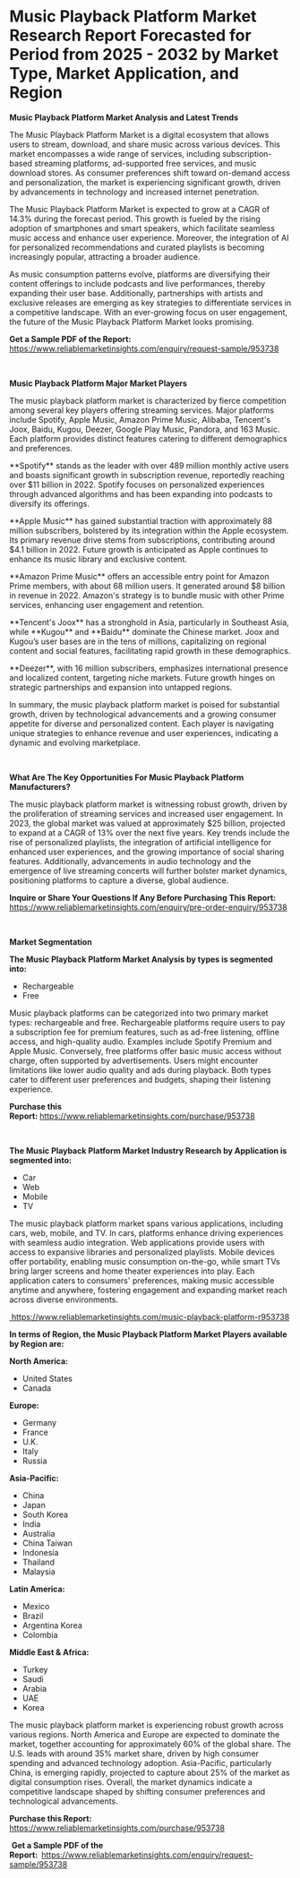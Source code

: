 <p><h1>Music Playback Platform Market Research Report Forecasted for Period from 2025 -  2032 by Market Type, Market Application, and Region</h1></p><p><strong>Music Playback Platform Market Analysis and Latest Trends</strong></p>
<p><p>The Music Playback Platform Market is a digital ecosystem that allows users to stream, download, and share music across various devices. This market encompasses a wide range of services, including subscription-based streaming platforms, ad-supported free services, and music download stores. As consumer preferences shift toward on-demand access and personalization, the market is experiencing significant growth, driven by advancements in technology and increased internet penetration.</p><p>The Music Playback Platform Market is expected to grow at a CAGR of 14.3% during the forecast period. This growth is fueled by the rising adoption of smartphones and smart speakers, which facilitate seamless music access and enhance user experience. Moreover, the integration of AI for personalized recommendations and curated playlists is becoming increasingly popular, attracting a broader audience. </p><p>As music consumption patterns evolve, platforms are diversifying their content offerings to include podcasts and live performances, thereby expanding their user base. Additionally, partnerships with artists and exclusive releases are emerging as key strategies to differentiate services in a competitive landscape. With an ever-growing focus on user engagement, the future of the Music Playback Platform Market looks promising.</p></p>
<p><strong>Get a Sample PDF of the Report:&nbsp;</strong> <a href="https://www.reliablemarketinsights.com/enquiry/request-sample/953738?utm_campaign=3123&utm_medium=2&utm_source=Github&utm_content=ia&utm_term=18042025&utm_id=music-playback-platform">https://www.reliablemarketinsights.com/enquiry/request-sample/953738</a></p>
<p>&nbsp;</p>
<p><strong>Music Playback Platform Major Market Players</strong></p>
<p><p>The music playback platform market is characterized by fierce competition among several key players offering streaming services. Major platforms include Spotify, Apple Music, Amazon Prime Music, Alibaba, Tencent's Joox, Baidu, Kugou, Deezer, Google Play Music, Pandora, and 163 Music. Each platform provides distinct features catering to different demographics and preferences.</p><p>**Spotify** stands as the leader with over 489 million monthly active users and boasts significant growth in subscription revenue, reportedly reaching over $11 billion in 2022. Spotify focuses on personalized experiences through advanced algorithms and has been expanding into podcasts to diversify its offerings.</p><p>**Apple Music** has gained substantial traction with approximately 88 million subscribers, bolstered by its integration within the Apple ecosystem. Its primary revenue drive stems from subscriptions, contributing around $4.1 billion in 2022. Future growth is anticipated as Apple continues to enhance its music library and exclusive content.</p><p>**Amazon Prime Music** offers an accessible entry point for Amazon Prime members, with about 68 million users. It generated around $8 billion in revenue in 2022. Amazon's strategy is to bundle music with other Prime services, enhancing user engagement and retention.</p><p>**Tencent's Joox** has a stronghold in Asia, particularly in Southeast Asia, while **Kugou** and **Baidu** dominate the Chinese market. Joox and Kugou’s user bases are in the tens of millions, capitalizing on regional content and social features, facilitating rapid growth in these demographics.</p><p>**Deezer**, with 16 million subscribers, emphasizes international presence and localized content, targeting niche markets. Future growth hinges on strategic partnerships and expansion into untapped regions.</p><p>In summary, the music playback platform market is poised for substantial growth, driven by technological advancements and a growing consumer appetite for diverse and personalized content. Each player is navigating unique strategies to enhance revenue and user experiences, indicating a dynamic and evolving marketplace.</p></p>
<p>&nbsp;</p>
<p><strong>What Are The Key Opportunities For Music Playback Platform Manufacturers?</strong></p>
<p><p>The music playback platform market is witnessing robust growth, driven by the proliferation of streaming services and increased user engagement. In 2023, the global market was valued at approximately $25 billion, projected to expand at a CAGR of 13% over the next five years. Key trends include the rise of personalized playlists, the integration of artificial intelligence for enhanced user experiences, and the growing importance of social sharing features. Additionally, advancements in audio technology and the emergence of live streaming concerts will further bolster market dynamics, positioning platforms to capture a diverse, global audience.</p></p>
<p><strong>Inquire or Share Your Questions If Any Before Purchasing This Report:</strong> <a href="https://www.reliablemarketinsights.com/enquiry/pre-order-enquiry/953738?utm_campaign=3123&utm_medium=2&utm_source=Github&utm_content=ia&utm_term=18042025&utm_id=music-playback-platform">https://www.reliablemarketinsights.com/enquiry/pre-order-enquiry/953738</a></p>
<p>&nbsp;</p>
<p><strong>Market Segmentation</strong></p>
<p><strong>The Music Playback Platform Market Analysis by types is segmented into:</strong></p>
<p><ul><li>Rechargeable</li><li>Free</li></ul></p>
<p><p>Music playback platforms can be categorized into two primary market types: rechargeable and free. Rechargeable platforms require users to pay a subscription fee for premium features, such as ad-free listening, offline access, and high-quality audio. Examples include Spotify Premium and Apple Music. Conversely, free platforms offer basic music access without charge, often supported by advertisements. Users might encounter limitations like lower audio quality and ads during playback. Both types cater to different user preferences and budgets, shaping their listening experience.</p></p>
<p><strong>Purchase this Report:&nbsp;</strong><a href="https://www.reliablemarketinsights.com/purchase/953738?utm_campaign=3123&utm_medium=2&utm_source=Github&utm_content=ia&utm_term=18042025&utm_id=music-playback-platform">https://www.reliablemarketinsights.com/purchase/953738</a></p>
<p>&nbsp;</p>
<p><strong>The Music Playback Platform Market Industry Research by Application is segmented into:</strong></p>
<p><ul><li>Car</li><li>Web</li><li>Mobile</li><li>TV</li></ul></p>
<p><p>The music playback platform market spans various applications, including cars, web, mobile, and TV. In cars, platforms enhance driving experiences with seamless audio integration. Web applications provide users with access to expansive libraries and personalized playlists. Mobile devices offer portability, enabling music consumption on-the-go, while smart TVs bring larger screens and home theater experiences into play. Each application caters to consumers' preferences, making music accessible anytime and anywhere, fostering engagement and expanding market reach across diverse environments.</p></p>
<p><a href="https://www.reliablemarketinsights.com/music-playback-platform-r953738?utm_campaign=3123&utm_medium=2&utm_source=Github&utm_content=ia&utm_term=18042025&utm_id=music-playback-platform">&nbsp;https://www.reliablemarketinsights.com/music-playback-platform-r953738</a></p>
<p><strong>In terms of Region, the Music Playback Platform Market Players available by Region are:</strong></p>
<p>
    <p> <strong> North America: </strong>
        <ul>
            <li>United States</li>
            <li>Canada</li>
        </ul>
        </p> 
    <p> <strong> Europe: </strong>
        <ul>
            <li>Germany</li>
            <li>France</li>
            <li>U.K.</li>
            <li>Italy</li>
            <li>Russia</li>
        </ul>
        </p> 
    <p> <strong> Asia-Pacific: </strong>
        <ul>
            <li>China</li>
            <li>Japan</li>
            <li>South Korea</li>
            <li>India</li>
            <li>Australia</li>
            <li>China Taiwan</li>
            <li>Indonesia</li>
            <li>Thailand</li>
            <li>Malaysia</li>
        </ul>
        </p> 
    <p> <strong> Latin America: </strong>
        <ul>
            <li>Mexico</li>
            <li>Brazil</li>
            <li>Argentina Korea</li>
            <li>Colombia</li>
        </ul>
        </p> 
    <p> <strong> Middle East & Africa: </strong>
        <ul>
            <li>Turkey</li>
            <li>Saudi</li>
            <li>Arabia</li>
            <li>UAE</li>
            <li>Korea</li>
        </ul>
    </p>
    </p>
<p><p>The music playback platform market is experiencing robust growth across various regions. North America and Europe are expected to dominate the market, together accounting for approximately 60% of the global share. The U.S. leads with around 35% market share, driven by high consumer spending and advanced technology adoption. Asia-Pacific, particularly China, is emerging rapidly, projected to capture about 25% of the market as digital consumption rises. Overall, the market dynamics indicate a competitive landscape shaped by shifting consumer preferences and technological advancements.</p></p>
<p><strong>Purchase this Report: </strong><a href="https://www.reliablemarketinsights.com/purchase/953738?utm_campaign=3123&utm_medium=2&utm_source=Github&utm_content=ia&utm_term=18042025&utm_id=music-playback-platform">https://www.reliablemarketinsights.com/purchase/953738</a></p>
<p>&nbsp;<strong>Get a Sample PDF of the Report:&nbsp;&nbsp;</strong><a href="https://www.reliablemarketinsights.com/enquiry/request-sample/953738?utm_campaign=3123&utm_medium=2&utm_source=Github&utm_content=ia&utm_term=18042025&utm_id=music-playback-platform">https://www.reliablemarketinsights.com/enquiry/request-sample/953738</a></p>
<p><strong></strong></p>
<p><p></p><p></p><p></p></p>